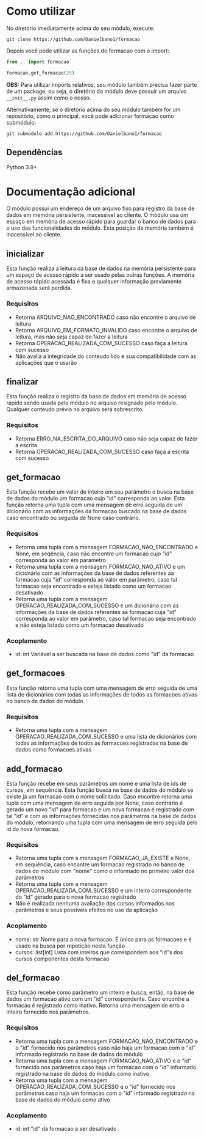 # Como utilizar

No diretório imediatamente acima do seu módulo, execute:

`git clone https://github.com/Danielbano1/formacao`

Depois você pode utilizar as funções de formacao com o import:

```Python
from .. import formacao

formacao.get_formacao(25)
```

**OBS:** Para utilizar imports relativos, seu módulo também precisa fazer parte de um package, ou seja, o diretório do módulo deve possuir um arquivo `__init__.py` assim como o nosso.

Alternativamente, se o diretório acima do seu módulo também for um repositório, como o principal, você pode adicionar formacao como submódulo:

`git submodule add https://github.com/Danielbano1/formacao`

## Dependências

Python 3.9+

# Documentação adicional

O módulo possui um endereço de um arquivo fixo para registro da base de dados em memória persistente, inacessivel ao cliente.
O módulo usa um espaço em memória de acesso rápido para guardar o banco de dados para o uso das funcionalidades do módulo. Esta posição de memória também é inacessível ao cliente.

## inicializar

Esta função realiza a leitura da base de dados na memória persistente para um espaço de acesso rápido a ser usado pelas outras funções. A memória de acesso rápido acessada é fixa e qualquer informação previamente armazenada será perdida.

### Requisitos

- Retorna ARQUIVO_NAO_ENCONTRADO caso não encontre o arquivo de leitura
- Retorna ARQUIVO_EM_FORMATO_INVALIDO caso encontre o arquivo de leitura, mas não seja capaz de fazer a leitura
- Retorna OPERACAO_REALIZADA_COM_SUCESSO caso faça a leitura com sucesso
- Não avalia a integridade do conteudo lido e sua compatibilidade com as aplicações que o usarão

## finalizar

Esta função realiza o registro da base de dados em memória de acesso rápido sendo usada pelo módulo no arquivo resignado pelo módulo. Qualquer conteudo prévio no arquivo será sobrescrito.

### Requisitos

- Retorna ERRO_NA_ESCRITA_DO_ARQUIVO caso não seja capaz de fazer a escrita
- Retorna OPERACAO_REALIZADA_COM_SUCESSO caso faça a escrita com sucesso

## get_formacao

Esta função recebe um valor de inteiro em seu parâmetro e busca na base de dados do módulo um formacao cujo "id" corresponda ao valor. Esta função retorna uma tupla com uma mensagem de erro seguida de um dicionário com as informações da formacao buscado na base de dados caso encontrado ou seguida de None caso contrário.

### Requisitos

- Retorna uma tupla com a mensagem FORMACAO_NAO_ENCONTRADO e None, em seqência, caso não encontre um formacao cujo "id" corresponda ao valor em parametro
- Retorna uma tupla com a mensagem FORMACAO_NAO_ATIVO e um dicionário com as informações da base de dados referentes aa formacao cuja "id" corresponda ao valor em parâmetro, caso tal formacao seja encontrado e esteja listado como um formacao desativado
- Retorna uma tupla com a mensagem OPERACAO_REALIZADA_COM_SUCESSO e um dicionário com as informações da base de dados referentes aa formacao cuja "id" corresponda ao valor em parâmetro, caso tal formacao seja encontrado e não esteja listado como um formacao desativado

### Acoplamento

- id: int
  Variável a ser buscada na base de dados como "id" da formacao

## get_formacoes

Esta função retorna uma tupla com uma mensagem de erro seguida de uma lista de dicionários com todas as informações de todos as formacoes ativas no banco de dados do módulo.

### Requisitos

- Retorna uma tupla com a mensagem OPERACAO_REALIZADA_COM_SUCESSO e uma lista de dicionários com todas as informações de todos as formacoes registradas na base de dados como formacoes ativas

## add_formacao

Esta função recebe em seus parâmetros um nome e uma lista de ids de cursos, em sequência. Esta função busca na base de dados do módulo se existe já um formacao com o nome solicitado. Caso encontre retorna uma tupla com uma mensagem de erro seguida por None, caso contrário é gerado um novo "id" para formacao e um nova formacao é registrado com tal "id" e com as informações fornecidas nos parâmetros na base de dados do módulo, retornando uma tupla com uma mensagem de erro seguida pelo id do nova formacao.

### Requisitos

- Retorna uma tupla com a mensagem FORMACAO_JA_EXISTE e None, em sequência, caso encontre um formacao registrado no banco de dados do módulo com "nome" como o informado no primeiro valor dos parâmetros
- Retorna uma tupla com a mensagem OPERACAO_REALIZADA_COM_SUCESSO e um inteiro correspondente do "id" gerado para o nova formacao registrado
- Não é realizada nenhuma avaliação dos cursos informados nos parâmetros e seus possíveis efeitos no uso da aplicação

### Acoplamento

- nome: str
  Nome para a nova formacao. É único para as formacoes e é usado na busca por repetição nesta função
- cursos: list[int]
  Lista com inteiros que correspondem aos "id"s dos cursos componentes desta formacao

## del_formacao

Esta função recebe como parâmetro um inteiro e busca, então, na base de dados um formacao ativo com um "id" correspondente. Caso encontre a formacao é registrado como inativo. Retorna uma mensagem de erro o inteiro fornecido nos parâmetros.

### Requisitos

- Retorna uma tupla com a mensagem FORMACAO_NAO_ENCONTRADO e o "id" fornecido nos parâmetros caso não haja um formacao com o "id" informado registrado na base de dados do módulo
- Retorna uma tupla com a mensagem FORMACAO_NAO_ATIVO e o "id" fornecido nos parâmetros caso haja um formacao com o "id" informado registrado na base de dados do módulo como inativo
- Retorna uma tupla com a mensagem OPERACAO_REALIZADA_COM_SUCESSO e o "id" fornecido nos parâmetros caso haja um formacao com o "id" informado registrado na base de dados do módulo como ativo

### Acoplamento

- id: int
  "id" da formacao a ser desativado





